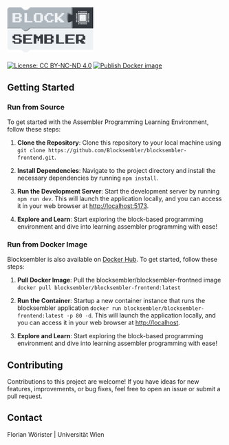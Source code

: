 ## <img src="img/logo.png" alt="drawing" width="200"/>

[![License: CC BY-NC-ND 4.0](https://img.shields.io/badge/License-CC_BY--NC--ND_4.0-lightgrey.svg)](https://creativecommons.org/licenses/by-nc-nd/4.0/)
[![Publish Docker image](https://github.com/Blocksembler/blocksembler-frontend/actions/workflows/ci.yml/badge.svg)](https://github.com/Blocksembler/blocksembler-frontend/actions/workflows/ci.yml)

## Getting Started

### Run from Source

To get started with the Assembler Programming Learning Environment, follow these steps:

1. **Clone the Repository**: Clone this repository to your local machine using `git clone https://github.com/Blocksembler/blocksembler-frontend.git`.

2. **Install Dependencies**: Navigate to the project directory and install the necessary dependencies by running `npm install`.

3. **Run the Development Server**: Start the development server by running `npm run dev`. This will launch the application locally, and you can access it in your web browser at [http://localhost:5173](http://localhost:5173).

4. **Explore and Learn**: Start exploring the block-based programming environment and dive into learning assembler programming with ease!

### Run from Docker Image

Blocksembler is also available on [Docker Hub](https://hub.docker.com/r/blocksembler/blocksembler-frontend/tags). To get started, follow these steps:

1. **Pull Docker Image**: Pull the blocksembler/blocksembler-frontned image `docker pull blocksembler/blocksembler-frontend:latest`

2. **Run the Container**: Startup a new container instance that runs the blocksembler application `docker run blocksembler/blocksembler-frontend:latest -p 80 -d`. This will launch the application locally, and you can access it in your web browser at [http://localhost](http://localhost:5173).

3. **Explore and Learn**: Start exploring the block-based programming environment and dive into learning assembler programming with ease!

## Contributing

Contributions to this project are welcome! If you have ideas for new features, improvements, or bug fixes, feel free to open an issue or submit a pull request.

## Contact

Florian Wörister | Universität Wien
